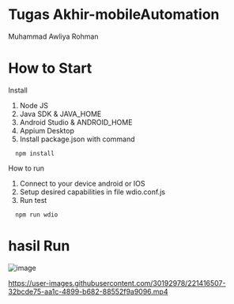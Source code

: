# Tugas Akhir-mobileAutomation
Muhammad Awliya Rohman
# How to Start

Install 
1. Node JS
2. Java SDK & JAVA_HOME
3. Android Studio & ANDROID_HOME
4. Appium Desktop
5. Install package.json with command

```
  npm install
```

How to run
1. Connect to your device android or IOS
2. Setup desired capabilities in file wdio.conf.js
3. Run test
```
  npm run wdio
```
# hasil Run
![image](https://user-images.githubusercontent.com/30192978/221416541-fb239a25-dbcc-40d3-81cf-dfc77b111404.png)


https://user-images.githubusercontent.com/30192978/221416507-32bcde75-aa1c-4899-b682-88552f9a9096.mp4

